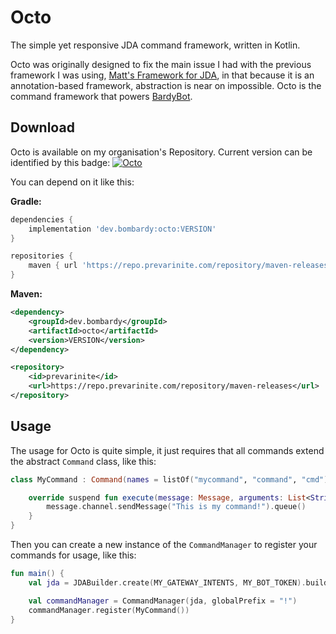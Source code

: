 # Octo
The simple yet responsive JDA command framework, written in Kotlin.

Octo was originally designed to fix the main issue I had with the previous framework
I was using, [Matt's Framework for JDA](https://github.com/ipsk/MattFrameworkJDA), in
that because it is an annotation-based framework, abstraction is near on impossible.
Octo is the command framework that powers [BardyBot](https://github.com/BomBardyGamer/BardyBot).

## Download
Octo is available on my organisation's Repository. Current version can be identified by this badge:
[![Octo](https://img.shields.io/nexus/r/dev.bombardy/octo?label=Octo&server=https%3A%2F%2Frepo.prevarinite.com)](https://repo.prevarinite.com/repository/maven-releases/)

You can depend on it like this:

**Gradle:**
```groovy
dependencies {
    implementation 'dev.bombardy:octo:VERSION'
}
```
```groovy
repositories {
    maven { url 'https://repo.prevarinite.com/repository/maven-releases' }
}
```

**Maven:**
```xml
<dependency>
    <groupId>dev.bombardy</groupId>
    <artifactId>octo</artifactId>
    <version>VERSION</version>
</dependency>
```
```xml
<repository>
    <id>prevarinite</id>
    <url>https://repo.prevarinite.com/repository/maven-releases</url>
</repository>
```

## Usage

The usage for Octo is quite simple, it just requires that all commands extend the abstract `Command` class, like this:

```kotlin
class MyCommand : Command(names = listOf("mycommand", "command", "cmd")) {

    override suspend fun execute(message: Message, arguments: List<String>) {
        message.channel.sendMessage("This is my command!").queue()
    }
}
```

Then you can create a new instance of the `CommandManager` to register your commands for usage, like this:

```kotlin
fun main() {
    val jda = JDABuilder.create(MY_GATEWAY_INTENTS, MY_BOT_TOKEN).build()

    val commandManager = CommandManager(jda, globalPrefix = "!")
    commandManager.register(MyCommand())
}
```